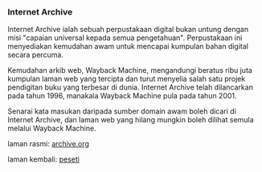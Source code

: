 ---
---

### Internet Archive

Internet Archive ialah sebuah perpustakaan digital bukan
untung dengan misi "capaian universal kepada semua
pengetahuan". Perpustakaan ini menyediakan kemudahan awam
untuk mencapai kumpulan bahan digital secara percuma.

Kemudahan arkib web, Wayback Machine, mengandungi beratus
ribu juta kumpulan laman web yang tercipta dan turut
menyelia salah satu projek pendigitan buku yang terbesar
di dunia. Internet Archive telah dilancarkan pada tahun
1996, manakala Wayback Machine pula pada tahun 2001.

Senarai kata masukan daripada sumber domain awam boleh
dicari di Internet Archive, dan laman web yang hilang
mungkin boleh dilihat semula melalui Wayback Machine.

laman rasmi: [archive.org][ia]

laman kembali: [peseti][0]

  [0]: ../peseti.md
  [ia]: https://archive.org/
